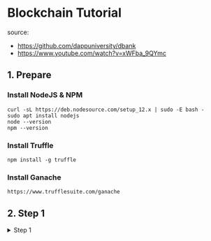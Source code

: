 # Blockchain Tutorial
source:
* https://github.com/dappuniversity/dbank
* https://www.youtube.com/watch?v=xWFba_9QYmc

## 1. Prepare
### Install NodeJS & NPM
```
curl -sL https://deb.nodesource.com/setup_12.x | sudo -E bash -
sudo apt install nodejs
node --version
npm --version
```
### Install Truffle
```
npm install -g truffle
```
### Install Ganache
```
https://www.trufflesuite.com/ganache
```

## 2. Step 1
<details><summary>Step 1</summary>
<p> 
  
  1. Run Ganache
  
  2. Truffle migrate
      ```
      truffle migrate
      ```
  
  3. Open 'truffle console'
```
token.__proto__             token.hasOwnProperty        token.isPrototypeOf         token.propertyIsEnumerable  token.toLocaleString        token.toString				token.valueOf
token.Approval              token.MinterChanged         token.Transfer              token.abi                   token.address               token.allEvents
token.allowance             token.approve               token.balanceOf             token.constructor           token.contract              token.decimals
token.decreaseAllowance     token.getPastEvents         token.increaseAllowance     token.methods               token.mint                  token.minter
token.name                  token.passMinterRole        token.send                  token.sendTransaction       token.symbol                token.totalSupply
token.transactionHash       token.transfer              token.transferFrom
```
------------------------------------------------------------------------------------------------------------
  * Start 
    ```
    truffle console
    ```
------------------------------------------------------------------------------------------------------------  
  * a.  Create variable 'token' <br>
    menggunakan 'await' karena 'asynchron'
    ```
    const token = await Token.deployed()
    token
    ```
------------------------------------------------------------------------------------------------------------  
  * b.  Isi dari variable 'token' <br> 
    <details><summary>Isi Token</summary>
    <p> 

    ```
    token.address
    ```
    > Output: '0xe77c79C2EbD60E4760d151e733Ca1aDEDd0ce627'
    ------------------------------------------------------------------------------------------------------------
    ```
    token.name()
    ```
    > Output: 'Desentralized Bank Currency'
    ------------------------------------------------------------------------------------------------------------    
    ```
    token.symbol()
    ```
    > Output: 'DBC'
    ------------------------------------------------------------------------------------------------------------    
    ```
    token.totalSupply()
    ```
    > Output: <BN: 0> or  BN { negative: 0, words: [ 0, <1 empty item> ], length: 1, red: null }
    ------------------------------------------------------------------------------------------------------------
    </p>
    </details>

------------------------------------------------------------------------------------------------------------
  * c.  Create variable 'accounts'
    <details><summary>Isi Token</summary>
    <p>
    Library 'web3' untuk konek ke ethereum kita di aplikasi "ganache" <br>

    ```
    const accounts = await web3.eth.getAccounts() 
    accounts
    account = accounts[0]

    web3.eth.getBalance(account)
    ```

    > Output 'accounts': 
    ```
    [
        '0xCE3dBd10E3Eb436f53F66970B56bf5B65b1923C4',
        '0xFB3704FbaC9528505a05b34385D47b84C7e7abB5',
        '0x29C49E1e1761d49Dbf22EE4EA83477C39196860E',
        '0x02CCfE5A5cda19b5344b7C9C6A6DC4c2300a4343',
        '0x7580a303c3E4eAC71A518eB4662bB09019B12825',
        '0x56DC3802407110C0768C22BE78BF5f402009f3f6',
        '0xded769a90b96080A990D5DdDDC49785a2B1d45bD',
        '0x4Fa87Abb7C37c58e4E95B03C595ed605D502d4F3',
        '0x12eE3AFDB535F6f55D7206b90e67d66575B1AE46',
        '0x325CD5A9Ba9458d213CB8e13BCf20C0DB7cC76bD'
    ]
    ```
    > Output 'account or account[0]': '0xCE3dBd10E3Eb436f53F66970B56bf5B65b1923C4'
    > Output 'getBalance(account)': '99967767340000000000'
------------------------------------------------------------------------------------------------------------


------------------------------------------------------------------------------------------------------------
    </p>
    </details>
</p>
</details>


